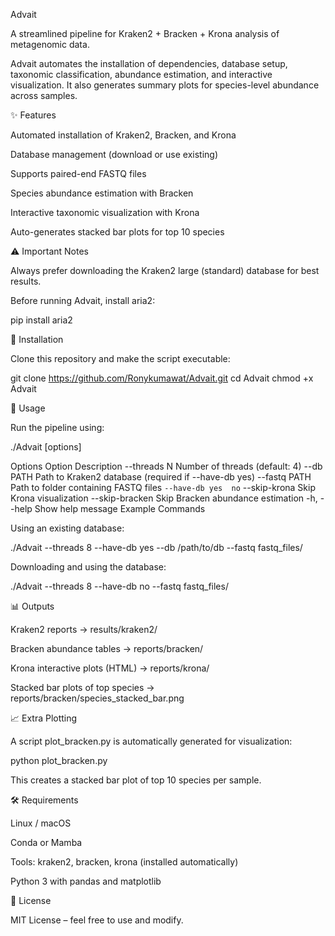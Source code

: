 Advait

A streamlined pipeline for Kraken2 + Bracken + Krona analysis of metagenomic data.

Advait automates the installation of dependencies, database setup, taxonomic classification, abundance estimation, and interactive visualization. It also generates summary plots for species-level abundance across samples.

✨ Features

Automated installation of Kraken2, Bracken, and Krona

Database management (download or use existing)

Supports paired-end FASTQ files

Species abundance estimation with Bracken

Interactive taxonomic visualization with Krona

Auto-generates stacked bar plots for top 10 species

⚠️ Important Notes

Always prefer downloading the Kraken2 large (standard) database for best results.

Before running Advait, install aria2:

pip install aria2

🔧 Installation

Clone this repository and make the script executable:

git clone https://github.com/Ronykumawat/Advait.git
cd Advait
chmod +x Advait

🚀 Usage

Run the pipeline using:

./Advait [options]

Options
Option	Description
--threads N	Number of threads (default: 4)
--db PATH	Path to Kraken2 database (required if --have-db yes)
--fastq PATH	Path to folder containing FASTQ files
`--have-db yes	no`
--skip-krona	Skip Krona visualization
--skip-bracken	Skip Bracken abundance estimation
-h, --help	Show help message
Example Commands

Using an existing database:

./Advait --threads 8 --have-db yes --db /path/to/db --fastq fastq_files/


Downloading and using the database:

./Advait --threads 8 --have-db no --fastq fastq_files/

📊 Outputs

Kraken2 reports → results/kraken2/

Bracken abundance tables → reports/bracken/

Krona interactive plots (HTML) → reports/krona/

Stacked bar plots of top species → reports/bracken/species_stacked_bar.png

📈 Extra Plotting

A script plot_bracken.py is automatically generated for visualization:

python plot_bracken.py


This creates a stacked bar plot of top 10 species per sample.

🛠 Requirements

Linux / macOS

Conda or Mamba

Tools: kraken2, bracken, krona (installed automatically)

Python 3 with pandas and matplotlib

📜 License

MIT License – feel free to use and modify.
